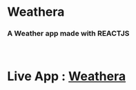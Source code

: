 <h1>Weathera</h1>
<h3>A Weather app made with REACTJS </h3>
<br>
<h1>Live App : <a href="https://weathera.netlify.app">Weathera</a></h1>
